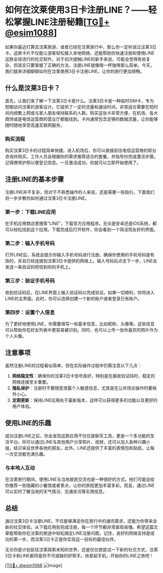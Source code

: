 # 如何在汶莱使用3日卡注册LINE？——轻松掌握LINE注册秘籍[[TG💪+ @esim1088](https://t.me/s/esim1088)]

如果你最近打算去汶莱旅游，或者已经在汶莱旅行中，那么你一定听说过汶莱3日卡。这款卡片不仅能让游客轻松接入本地网络，还能帮助你快速注册和使用LINE这款全球流行的社交软件。对于初次接触LINE的新手来说，可能会觉得有些复杂，但其实只要掌握了正确的方法，注册LINE就像喝一杯咖啡那么简单。今天，我们就来详细聊聊如何在汶莱使用3日卡注册LINE，让你的旅行更加顺畅。

## 什么是汶莱3日卡？

首先，让我们来了解一下汶莱3日卡是什么。汶莱3日卡是一种临时SIM卡，专为短期访问汶莱的游客设计。它提供了一定的流量和通话时间，非常适合需要在短时间内频繁上网或与家人朋友保持联系的人群。购买这张卡非常方便，在机场、各大商场或是电信运营商的营业厅都能找到。卡内通常包含足够的数据流量，让你能够随时随地享受高速互联网服务。

### 购买流程

购买汶莱3日卡的过程简单快捷。进入机场后，你可以直接前往电信运营商的柜台咨询并购买。工作人员会根据你的需求推荐适合的套餐，并指导你完成激活步骤。记得携带护照以便登记信息。一旦激活成功，你就可以立即开始使用了。

## 注册LINE的基本步骤

注册LINE并不复杂，但对于不熟悉操作的人来说，还是需要一些指引。下面我们将一步步教你如何通过汶莱3日卡注册LINE。

### 第一步：下载LINE应用

在手机应用商店里搜索“LINE”，下载官方应用程序。无论是安卓还是iOS系统，都可以轻松找到这个应用。下载完成后打开软件，你会看到一个简洁而友好的界面。

### 第二步：输入手机号码

打开LINE后，系统会提示你输入手机号码进行注册。确保你使用的手机号码是有效的，并且已经连接到汶莱3日卡提供的网络上。输入号码后点击下一步，LINE会发送一条验证码短信到你的手机上。

### 第三步：验证手机号码

收到验证码后，在LINE界面上输入验证码以完成验证。如果一切顺利，你将进入LINE的主界面。此时，你可以选择创建一个新的账户或者登录已有账户。

### 第四步：设置个人信息

为了更好地使用LINE，你需要填写一些基本信息，比如昵称、头像等。这些信息可以帮助你在好友列表中更容易被识别。同时，也可以上传一张你喜欢的照片作为个人头像。

## 注意事项

虽然注册LINE的过程看似简单，但在实际操作过程中仍需注意以下几点：

1. **网络稳定性**：确保你的汶莱3日卡信号良好，特别是在接收验证码时，稳定的网络连接至关重要。
2. **隐私保护**：注册时不要随意泄露个人敏感信息，尤其是在公共场合操作时要格外小心。
3. **定期更新**：保持LINE应用处于最新版本，这样可以获得更多的功能以及更好的用户体验。

## 使用LINE的乐趣

成功注册LINE之后，你会发现这款应用不仅仅是聊天工具，更是一个多功能的生活平台。你可以通过LINE与其他用户分享照片、视频，还可以加入各种兴趣小组，结识来自世界各地的朋友。此外，LINE还提供了丰富的表情包和贴纸，让每一次交流都充满乐趣。

### 与本地人互动

在汶莱旅行期间，使用LINE与当地居民交流也是一种很好的方式。他们可能会给你推荐一些隐藏的小餐馆或者景点，让你的旅程更加丰富多彩。而且，通过LINE可以实时了解当地的天气情况、交通状况等实用信息。

## 总结

通过汶莱3日卡注册LINE，不仅能够满足你在旅行中的通讯需求，还能为你带来全新的社交体验。从下载应用到完成注册，每一个环节都非常直观易懂。希望这篇文章能帮助你在汶莱的旅途中轻松搞定LINE注册问题。记住，良好的网络支持是成功的第一步，而汶莱3日卡正是你实现这一目标的最佳伙伴。

无论你是计划前往汶莱探索未知的世界，还是仅仅想尝试一下新的社交方式，汶莱3日卡和LINE都将是你不可或缺的好帮手。快拿起手机，开始你的LINE之旅吧！

[[TG💪+ @esim1088](https://t.me/s/esim1088) ![Image](https://i.postimg.cc/4NQfJmqS/Snipaste-2025-05-13-00-14-12.png)]